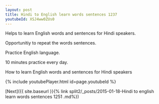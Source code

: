 ```yaml
---
layout: post
title: Hindi to English learn words sentences 1237 
youtubeId: XSJ4ww0ZUs0
---
```

 
 
Helps to learn English words and sentences for Hindi speakers.

Opportunitiy to repeat the words sentences. 

Practice English language. 
 
10 minutes practice every day. 
 
How to learn English words and sentences for Hindi speakers 
 
{% include youtubePlayer.html id=page.youtubeId %}
 
 
[Next]({{ site.baseurl }}{% link  split2/_posts/2015-01-18-Hindi to english learn words sentences 1251 .md%})
 

